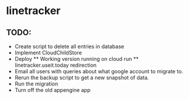 # linetracker


## TODO:

* Create script to delete all entries in database
* Implement CloudChildStore
* Deploy
** Working version running on cloud run
** linetracker.useit.today redirection
* Email all users with queries about what google account to migrate to.
* Rerun the backup script to get a new snapshot of data.
* Run the migration
* Turn off the old appengine app
